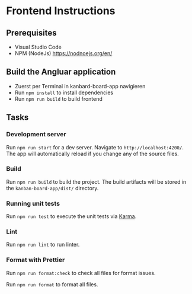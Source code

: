# Frontend Instructions

## Prerequisites

- Visual Studio Code
- NPM (NodeJs) <https://nodnoejs.org/en/>

## Build the Angluar application

- Zuerst per Terminal in kanbard-board-app navigieren
- Run `npm install` to install dependencies
- Run `npm run build` to build frontend

## Tasks

### Development server

Run `npm run start` for a dev server. Navigate to `http://localhost:4200/`. The app will automatically reload if you change any of the source files.

### Build

Run `npm run build` to build the project. The build artifacts will be stored in the `kanban-board-app/dist/` directory.

### Running unit tests

Run `npm run test` to execute the unit tests via [Karma](https://karma-runner.github.io).

### Lint

Run `npm run lint` to run linter.

### Format with Prettier

Run `npm run format:check` to check all files for format issues.

Run `npm run format` to format all files.
